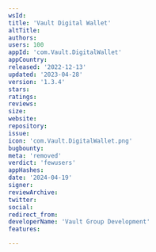 ```yaml
---
wsId: 
title: 'Vault Digital Wallet'
altTitle: 
authors: 
users: 100
appId: 'com.Vault.DigitalWallet'
appCountry: 
released: '2022-12-13'
updated: '2023-04-28'
version: '1.3.4'
stars: 
ratings: 
reviews: 
size: 
website: 
repository: 
issue: 
icon: 'com.Vault.DigitalWallet.png'
bugbounty: 
meta: 'removed'
verdict: 'fewusers'
appHashes: 
date: '2024-04-19'
signer: 
reviewArchive: 
twitter: 
social: 
redirect_from: 
developerName: 'Vault Group Development'
features: 

---
```


